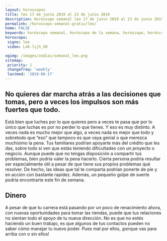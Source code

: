 ```yaml
---
layout: horoscopos
title: leo 17 de junio 2019 al 23 de junio 2019 
description: Horóscopo semanal leo 17 de junio 2019 al 23 de junio 2019. No quieres dar marcha atrás a las decisiones que tomas, pero a veces los impulsos son más fuertes que todo.
permalink: /horoscopo-semanal-gratis/leo/
home: FALSE
keywords: horóscopo semanal, horóscopo de la semana, horóscopo, horóscopo gratis,horóscopos, horóscopo esperanza gracia, horoscopos leo la semana, horóscopos gratis, Tarot, Astrologia, Zodíaco, leo, horoscopo gratis, semanal
horoscopo:
 signo: leo
 video: LxK-lijh_X0

ogimg: /images/zodiac/semanal_leo.png
sitemap:
 priority: 1
 changefreq: 'weekly'
 lastmod: '2019-06-17'
---
```




## No quieres dar marcha atrás a las decisiones que tomas, pero a veces los impulsos son más fuertes que todo.

Está bien que luches por lo que quieres pero a veces te pasa que por lo único que luchas es por no perder lo que tienes. Y eso es muy distinto. 
 A veces nada es mucho mejor que algo, a veces nada es mejor que todo y sobretodo que “eso” que tampoco es que vaya genial o que merezca muchísimo la pena.
Tus familiares podrían apoyarte más del crédito que les das, sobre todo si ven que estás teniendo dificultades con un proyecto o negocio. Aunque puede que no tengas disposición a compartir tus problemas, bien podría valer la pena hacerlo. Cierta persona podría resultar ser especialmente útil a pesar de que tiene sus propios problemas qué resolver. De hecho, las ideas que tal te comparta podrían ponerte de pie y en acción con bastante rapidez. Además, un pequeño golpe de suerte podría encontrarte este fin de semana.

## Dinero

A pesar de que tu carrera está pasando por un poco de renacimiento ahora, con nuevas oportunidades para tomar las riendas, puede que tus relaciones no sientan todo el apoyo de tu nueva dirección. No es que no estés haciendo un buen trabajo, es que algunos de tus contactos pueden no saber cómo manejar tu nuevo poder. Pues mal por ellos, ¡porque vas para arriba con o sin ellos!